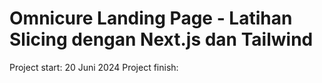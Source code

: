 # Omnicure Landing Page - Latihan Slicing dengan Next.js dan Tailwind

Project start: 20 Juni 2024
Project finish: 